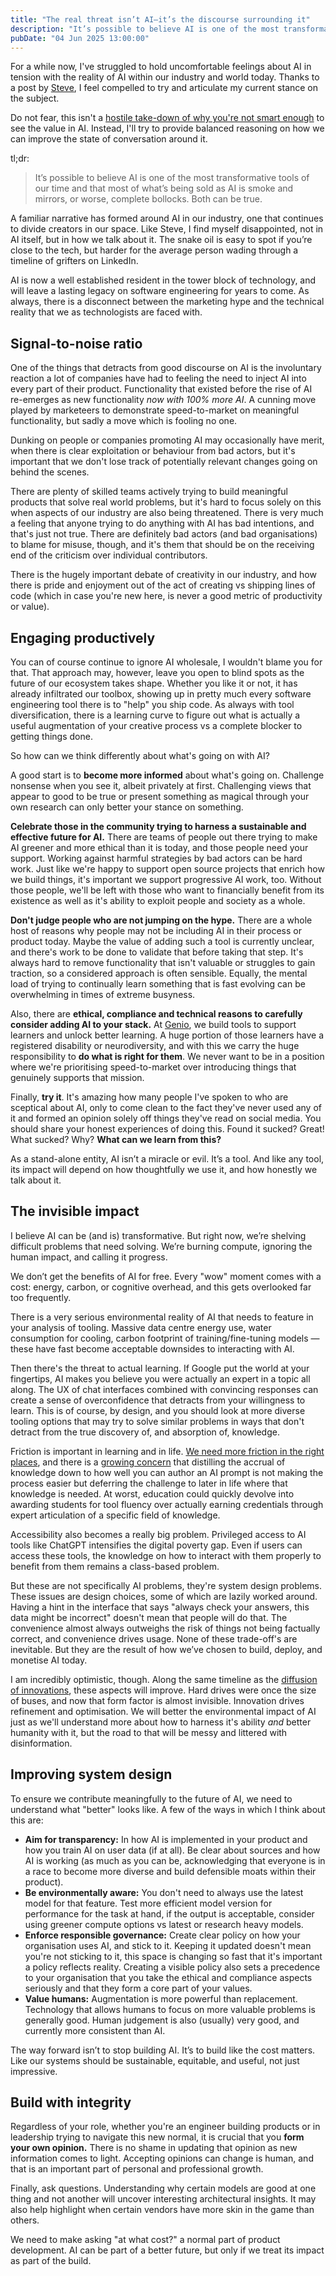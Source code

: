 ```yaml
---
title: "The real threat isn’t AI—it’s the discourse surrounding it"
description: "It’s possible to believe AI is one of the most transformative tools of our time and that most of what’s being sold as AI is smoke and mirrors, or worse, complete bollocks. Both can be true."
pubDate: "04 Jun 2025 13:00:00"
---
```


For a while now, I've struggled to hold uncomfortable feelings about AI in tension with the reality of AI within our industry and world today. Thanks to a post by [Steve](https://steveklabnik.com/writing/i-am-disappointed-in-the-ai-discourse/), I feel compelled to try and articulate my current stance on the subject.

Do not fear, this isn't a [hostile take-down of why you're not smart enough](https://fly.io/blog/youre-all-nuts/) to see the value in AI. Instead, I'll try to provide balanced reasoning on how we can improve the state of conversation around it.

tl;dr:

> It’s possible to believe AI is one of the most transformative tools of our time and that most of what’s being sold as AI is smoke and mirrors, or worse, complete bollocks. Both can be true.

A familiar narrative has formed around AI in our industry, one that continues to divide creators in our space. Like Steve, I find myself disappointed, not in AI itself, but in how we talk about it. The snake oil is easy to spot if you’re close to the tech, but harder for the average person wading through a timeline of grifters on LinkedIn.

AI is now a well established resident in the tower block of technology, and will leave a lasting legacy on software engineering for years to come. As always, there is a disconnect between the marketing hype and the technical reality that we as technologists are faced with.


## Signal-to-noise ratio

One of the things that detracts from good discourse on AI is the involuntary reaction a lot of companies have had to feeling the need to inject AI into every part of their product. Functionality that existed before the rise of AI re-emerges as new functionality _now with 100% more AI_. A cunning move played by marketeers to demonstrate speed-to-market on meaningful functionality, but sadly a move which is fooling no one.

Dunking on people or companies promoting AI may occasionally have merit, when there is clear exploitation or behaviour from bad actors, but it's important that we don't lose track of potentially relevant changes going on behind the scenes.

There are plenty of skilled teams actively trying to build meaningful products that solve real world problems, but it's hard to focus solely on this when aspects of our industry are also being threatened. There is very much a feeling that anyone trying to do anything with AI has bad intentions, and that's just not true. There are definitely bad actors (and bad organisations) to blame for misuse, though, and it's them that should be on the receiving end of the criticism over individual contributors.

There is the hugely important debate of creativity in our industry, and how there is pride and enjoyment out of the act of creating vs shipping lines of code (which in case you're new here, is never a good metric of productivity or value).


## Engaging productively

You can of course continue to ignore AI wholesale, I wouldn't blame you for that. That approach may, however, leave you open to blind spots as the future of our ecosystem takes shape. Whether you like it or not, it has already infiltrated our toolbox, showing up in pretty much every software engineering tool there is to "help" you ship code. As always with tool diversification, there is a learning curve to figure out what is actually a useful augmentation of your creative process vs a complete blocker to getting things done.

So how can we think differently about what's going on with AI?

A good start is to **become more informed** about what's going on. Challenge nonsense when you see it, albeit privately at first. Challenging views that appear to good to be true or present something as magical through your own research can only better your stance on something.

**Celebrate those in the community trying to harness a sustainable and effective future for AI.** There are teams of people out there trying to make AI greener and more ethical than it is today, and those people need your support. Working against harmful strategies by bad actors can be hard work. Just like we're happy to support open source projects that enrich how we build things, it's important we support progressive AI work, too. Without those people, we'll be left with those who want to financially benefit from its existence as well as it's ability to exploit people and society as a whole.

**Don't judge people who are not jumping on the hype.** There are a whole host of reasons why people may not be including AI in their process or product today. Maybe the value of adding such a tool is currently unclear, and there's work to be done to validate that before taking that step. It's always hard to remove functionality that isn't valuable or struggles to gain traction, so a considered approach is often sensible. Equally, the mental load of trying to continually learn something that is fast evolving can be overwhelming in times of extreme busyness.

Also, there are **ethical, compliance and technical reasons to carefully consider adding AI to your stack.** At [Genio](https://genio.co/), we build tools to support learners and unlock better learning. A huge portion of those learners have a registered disability or neurodiversity, and with this we carry the huge responsibility to **do what is right for them**. We never want to be in a position where we're prioritising speed-to-market over introducing things that genuinely supports that mission.

Finally, **try it**. It's amazing how many people I've spoken to who are sceptical about AI, only to come clean to the fact they've never used any of it and formed an opinion solely off things they've read on social media. You should share your honest experiences of doing this. Found it sucked? Great! What sucked? Why? **What can we learn from this?**

As a stand-alone entity, AI isn’t a miracle or evil. It’s a tool. And like any tool, its impact will depend on how thoughtfully we use it, and how honestly we talk about it.


## The invisible impact

I believe AI can be (and is) transformative. But right now, we’re shelving difficult problems that need solving. We’re burning compute, ignoring the human impact, and calling it progress.

We don’t get the benefits of AI for free. Every "wow" moment comes with a cost: energy, carbon, or cognitive overhead, and this gets overlooked far too frequently.

There is a very serious environmental reality of AI that needs to feature in your analysis of tooling. Massive data centre energy use, water consumption for cooling, carbon footprint of training/fine-tuning models — these have fast become acceptable downsides to interacting with AI.

Then there's the threat to actual learning. If Google put the world at your fingertips, AI makes you believe you were actually an expert in a topic all along. The UX of chat interfaces combined with convincing responses can create a sense of overconfidence that detracts from your willingness to learn. This is of course, by design, and you should look at more diverse tooling options that may try to solve similar problems in ways that don't detract from the true discovery of, and absorption of, knowledge.

Friction is important in learning and in life. [We need more friction in the right places](https://cassidoo.co/post/introduce-friction/), and there is a [growing concern](https://kyla.substack.com/p/the-most-valuable-commodity-in-the) that distilling the accrual of knowledge down to how well you can author an AI prompt is not making the process easier but deferring the challenge to later in life where that knowledge is needed. At worst, education could quickly devolve into awarding students for tool fluency over actually earning credentials through expert articulation of a specific field of knowledge.

Accessibility also becomes a really big problem. Privileged access to AI tools like ChatGPT intensifies the digital poverty gap. Even if users can access these tools, the knowledge on how to interact with them properly to benefit from them remains a class-based problem.

But these are not specifically AI problems, they're system design problems. These issues are design choices, some of which are lazily worked around. Having a hint in the interface that says "always check your answers, this data might be incorrect" doesn't mean that people will do that. The convenience almost always outweighs the risk of things not being factually correct, and convenience drives usage. None of these trade-off's are inevitable. But they are the result of how we’ve chosen to build, deploy, and monetise AI today.

I am incredibly optimistic, though. Along the same timeline as the [diffusion of innovations](https://en.wikipedia.org/wiki/Diffusion_of_innovations), these aspects will improve. Hard drives were once the size of buses, and now that form factor is almost invisible. Innovation drives refinement and optimisation. We will better the environmental impact of AI just as we'll understand more about how to harness it's ability _and_ better humanity with it, but the road to that will be messy and littered with disinformation.


## Improving system design

To ensure we contribute meaningfully to the future of AI, we need to understand what "better" looks like. A few of the ways in which I think about this are:

* **Aim for transparency:** In how AI is implemented in your product and how you train AI on user data (if at all). Be clear about sources and how AI is working (as much as you can be, acknowledging that everyone is in a race to become more diverse and build defensible moats within their product).
* **Be environmentally aware:** You don't need to always use the latest model for that feature. Test more efficient model version for performance for the task at hand, if the output is acceptable, consider using greener compute options vs latest or research heavy models.
* **Enforce responsible governance:** Create clear policy on how your organisation uses AI, and stick to it. Keeping it updated doesn't mean you're not sticking to it, this space is changing so fast that it's important a policy reflects reality. Creating a visible policy also sets a precedence to your organisation that you take the ethical and compliance aspects seriously and that they form a core part of your values.
* **Value humans:** Augmentation is more powerful than replacement. Technology that allows humans to focus on more valuable problems is generally good. Human judgement is also (usually) very good, and currently more consistent than AI.

The way forward isn’t to stop building AI. It’s to build like the cost matters. Like our systems should be sustainable, equitable, and useful, not just impressive.


## Build with integrity

Regardless of your role, whether you're an engineer building products or in leadership trying to navigate this new normal, it is crucial that you **form your own opinion.** There is no shame in updating that opinion as new information comes to light. Accepting opinions can change is human, and that is an important part of personal and professional growth.

Finally, ask questions. Understanding why certain models are good at one thing and not another will uncover interesting architectural insights. It may also help highlight when certain vendors have more skin in the game than others.

We need to make asking "at what cost?" a normal part of product development. AI can be part of a better future, but only if we treat its impact as part of the build.
